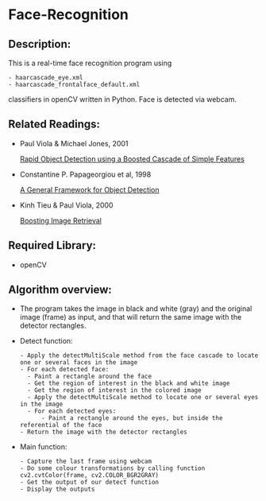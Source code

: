 # Face-Recognition

## Description:
This is a real-time face recognition program using 

    - haarcascade_eye.xml 
    - haarcascade_frontalface_default.xml 
    
classifiers in openCV written in Python.
Face is detected via webcam.

## Related Readings:
  - Paul Viola & Michael Jones, 2001
  
    <a href="http://citeseerx.ist.psu.edu/viewdoc/download?doi=10.1.1.10.6807&rep=rep1&type=pdf">Rapid Object Detection using a Boosted Cascade of Simple Features</a>
    
  - Constantine P. Papageorgiou et al, 1998
    
    <a href="https://www.researchgate.net/publication/3766402_General_framework_for_object_detection">A General Framework for Object Detection</a>
    
  - Kinh Tieu & Paul Viola, 2000
    
    <a href="http://citeseerx.ist.psu.edu/viewdoc/download?doi=10.1.1.136.2419&rep=rep1&type=pdf">Boosting Image Retrieval</a>
    
## Required Library:
  - openCV
  
## Algorithm overview:
  - The program takes the image in black and white (gray) and the original image (frame) as input, and that will return the same image with the detector rectangles.
  
  - Detect function:
    
        - Apply the detectMultiScale method from the face cascade to locate one or several faces in the image
        - For each detected face:
          - Paint a rectangle around the face
          - Get the region of interest in the black and white image
          - Get the region of interest in the colored image
          - Apply the detectMultiScale method to locate one or several eyes in the image
          - For each detected eyes:
              - Paint a rectangle around the eyes, but inside the referential of the face
        - Return the image with the detector rectangles
        
  - Main function:

        - Capture the last frame using webcam
        - Do some colour transformations by calling function cv2.cvtColor(frame, cv2.COLOR_BGR2GRAY)
        - Get the output of our detect function
        - Display the outputs
